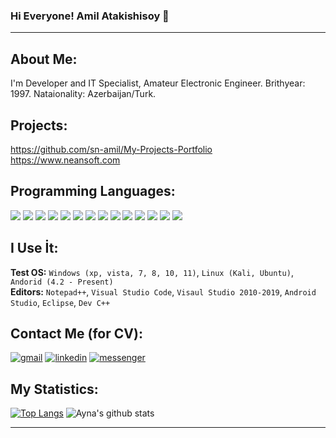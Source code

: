 <!-- 
Author: S-n Amil
Created Date: 30.07.2021
Updated Date: xx.xx.xxxx
Location: Azebaijan

(c) this readme file created by Amil Atakishisoy
-->










<h3> Hi  Everyone! Amil Atakishisoy 👋 </h3> 
<hr>

## About Me:
I'm Developer and IT Specialist, Amateur Electronic Engineer. Brithyear: 1997. Nataionality: Azerbaijan/Turk. 

## Projects:
https://github.com/sn-amil/My-Projects-Portfolio <br>
https://www.neansoft.com

## Programming Languages:
![](https://img.shields.io/badge/Java-ED8B00?style=for-the-badge&logo=java&logoColor=white)
![](https://img.shields.io/badge/Spring-6DB33F?style=for-the-badge&logo=spring&logoColor=white)
![](https://img.shields.io/badge/C-00599C?style=for-the-badge&logo=c&logoColor=white)
![](https://img.shields.io/badge/C%2B%2B-00599C?style=for-the-badge&logo=c%2B%2B&logoColor=white)
![](https://img.shields.io/badge/HTML-239120?style=for-the-badge&logo=html5&logoColor=white)
![](https://img.shields.io/badge/HTML5-E34F26?style=for-the-badge&logo=html5&logoColor=white)
![](https://img.shields.io/badge/CSS-239120?&style=for-the-badge&logo=css3&logoColor=white)
![](https://img.shields.io/badge/CSS3-1572B6?style=for-the-badge&logo=css3&logoColor=white)
![](https://img.shields.io/badge/Sass-CC6699?style=for-the-badge&logo=sass&logoColor=white)
![](https://img.shields.io/badge/Bootstrap-563D7C?style=for-the-badge&logo=bootstrap&logoColor=white)
![](https://img.shields.io/badge/JavaScript-F7DF1E?style=for-the-badge&logo=javascript&logoColor=black)
![](https://img.shields.io/badge/React-20232A?style=for-the-badge&logo=react&logoColor=61DAFB)
![](https://img.shields.io/badge/PHP-777BB4?style=for-the-badge&logo=php&logoColor=white)
![](https://img.shields.io/badge/MySQL-00000F?style=for-the-badge&logo=mysql&logoColor=white)

## I Use İt:
**Test OS:** `Windows (xp, vista, 7, 8, 10, 11)`, `Linux (Kali, Ubuntu)`, `Andorid (4.2 - Present)` <br>
**Editors:** `Notepad++`, `Visual Studio Code`, `Visaul Studio 2010-2019`, `Android Studio`, `Eclipse`, `Dev C++` <br>

## Contact Me (for CV):
[![gmail](https://img.shields.io/badge/Gmail-D14836?style=for-the-badge&logo=gmail&logoColor=white)][1]
[![linkedin](https://img.shields.io/badge/LinkedIn-0077B5?style=for-the-badge&logo=linkedin&logoColor=white)][2]
[![messenger](https://img.shields.io/badge/Messenger-00B2FF?style=for-the-badge&logo=messenger&logoColor=white)][3]


[1]: mailto:amilsn7@gmail.com
[2]: https://www.linkedin.com/in/sn-amil/
[3]: https://www.facebook.com/amilatakishisoy/

## My Statistics:
[![Top Langs](https://github-readme-stats.vercel.app/api/top-langs/?username=sn-amil&theme=radical&show_icons=true)](https://github.com/anuraghazra/github-readme-stats)
![Ayna's github stats](https://github-readme-stats.vercel.app/api?username=sn-amil&theme=radical&show_icons=true)

<hr>
